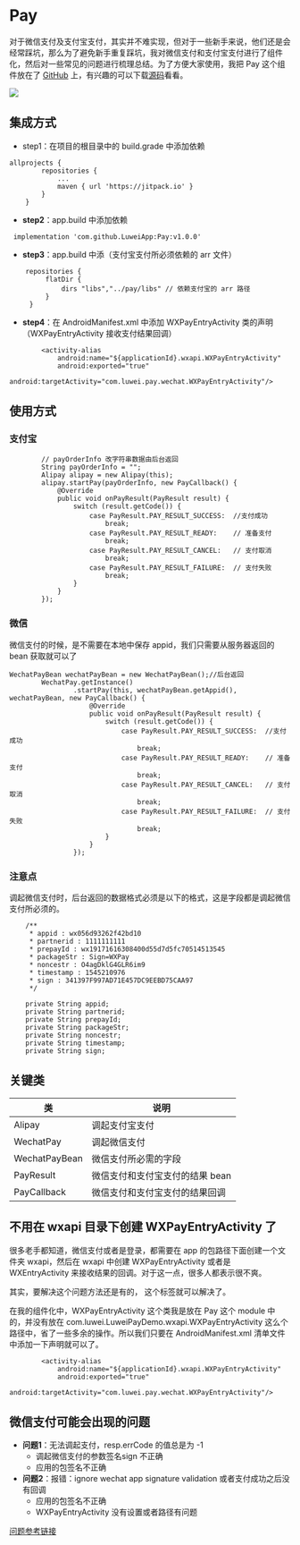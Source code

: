 # Pay


对于微信支付及支付宝支付，其实并不难实现，但对于一些新手来说，他们还是会经常踩坑，那么为了避免新手重复踩坑，我对微信支付和支付宝支付进行了组件化，然后对一些常见的问题进行梳理总结。为了方便大家使用，我把 Pay 这个组件放在了 [GitHub](https://github.com/LuweiApp/Pay) 上，有兴趣的可以下载[源码](https://github.com/LuweiApp/Pay)看看。

[![](https://jitpack.io/v/LuweiApp/Pay.svg)](https://jitpack.io/#LuweiApp/Pay)

## 集成方式
- step1：在项目的根目录中的 build.grade 中添加依赖

```
allprojects {
		repositories {
			...
			maven { url 'https://jitpack.io' }
		}
	}
```
- **step2**：app.build 中添加依赖
```
 implementation 'com.github.LuweiApp:Pay:v1.0.0'
```
- **step3**：app.build 中添（支付宝支付所必须依赖的 arr 文件）
```
    repositories {
         flatDir {
             dirs "libs","../pay/libs" // 依赖支付宝的 arr 路径
         }
     }
```
- **step4**：在 AndroidManifest.xml 中添加 WXPayEntryActivity 类的声明（WXPayEntryActivity 接收支付结果回调）
```
        <activity-alias
            android:name="${applicationId}.wxapi.WXPayEntryActivity"
            android:exported="true"
            android:targetActivity="com.luwei.pay.wechat.WXPayEntryActivity"/>
```


## 使用方式
### 支付宝
```
        // payOrderInfo 改字符串数据由后台返回
        String payOrderInfo = "";
        Alipay alipay = new Alipay(this);
        alipay.startPay(payOrderInfo, new PayCallback() {
            @Override
            public void onPayResult(PayResult result) {
                switch (result.getCode()) {
                    case PayResult.PAY_RESULT_SUCCESS:  //支付成功
                        break;
                    case PayResult.PAY_RESULT_READY:    // 准备支付
                        break;
                    case PayResult.PAY_RESULT_CANCEL:   // 支付取消
                        break;
                    case PayResult.PAY_RESULT_FAILURE:  // 支付失败
                        break;
                }
            }
        });
```
### 微信
微信支付的时候，是不需要在本地中保存 appid，我们只需要从服务器返回的 bean 获取就可以了
```
WechatPayBean wechatPayBean = new WechatPayBean();//后台返回
        WechatPay.getInstance()
                .startPay(this, wechatPayBean.getAppid(), wechatPayBean, new PayCallback() {
                    @Override
                    public void onPayResult(PayResult result) {
                        switch (result.getCode()) {
                            case PayResult.PAY_RESULT_SUCCESS:  //支付成功
                                break;
                            case PayResult.PAY_RESULT_READY:    // 准备支付
                                break;
                            case PayResult.PAY_RESULT_CANCEL:   // 支付取消
                                break;
                            case PayResult.PAY_RESULT_FAILURE:  // 支付失败
                                break;
                        }
                    }
                });
```

### 注意点
调起微信支付时，后台返回的数据格式必须是以下的格式，这是字段都是调起微信支付所必须的。

```
    /**
     * appid : wx056d93262f42bd10
     * partnerid : 1111111111
     * prepayId : wx19171616308400d55d7d5fc70514513545
     * packageStr : Sign=WXPay
     * noncestr : O4agDklG4GLR6im9
     * timestamp : 1545210976
     * sign : 341397F997AD71E457DC9EEBD75CAA97
     */

    private String appid;
    private String partnerid;
    private String prepayId;
    private String packageStr;
    private String noncestr;
    private String timestamp;
    private String sign;
```
## 关键类

类 | 说明
---|---
Alipay | 调起支付宝支付
WechatPay | 调起微信支付
WechatPayBean| 微信支付所必需的字段
PayResult| 微信支付和支付宝支付的结果 bean
PayCallback| 微信支付和支付宝支付的结果回调

## 不用在 wxapi 目录下创建 WXPayEntryActivity 了
很多老手都知道，微信支付或者是登录，都需要在 app 的包路径下面创建一个文件夹 wxapi，然后在 wxapi 中创建 WXPayEntryActivity 或者是 WXEntryActivity 来接收结果的回调。对于这一点，很多人都表示很不爽。

其实，要解决这个问题方法还是有的，**<activity-alias/>** 这个标签就可以解决了。

在我的组件化中，WXPayEntryActivity 这个类我是放在 Pay 这个 module 中的，并没有放在 com.luwei.LuweiPayDemo.wxapi.WXPayEntryActivity 这么个路径中，省了一些多余的操作。所以我们只要在  AndroidManifest.xml 清单文件中添加一下声明就可以了。

```
        <activity-alias
            android:name="${applicationId}.wxapi.WXPayEntryActivity"
            android:exported="true"
            android:targetActivity="com.luwei.pay.wechat.WXPayEntryActivity"/>
```

## 微信支付可能会出现的问题
- **问题1**：无法调起支付，resp.errCode 的值总是为 -1
    - 调起微信支付的参数签名sign 不正确 
    - 应用的包签名不正确 
- **问题2**：报错：ignore wechat app signature validation 或者支付成功之后没有回调
    - 应用的包签名不正确
    - WXPayEntryActivity 没有设置或者路径有问题


[问题参考链接](https://blog.csdn.net/qq_28468727/article/details/54949236)